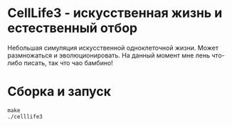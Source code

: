 # CellLife3 - искусственная жизнь и естественный отбор

Небольшая симуляция искусственной одноклеточной жизни. Может размножаться и эволюционировать. На данный момент мне лень что-либо писать, так что чао бамбино!

# Сборка и запуск

```
make
./celllife3
```